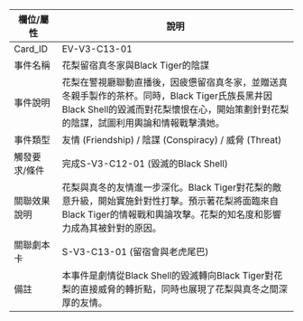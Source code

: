 | 欄位/屬性 | 說明 |
|---|---|
| Card_ID | EV-V3-C13-01 |
| 事件名稱 | 花梨留宿真冬家與Black Tiger的陰謀 |
| 事件說明 | 花梨在警視廳聯動直播後，因疲憊留宿真冬家，並贈送真冬親手製作的茶杯。同時，Black Tiger氏族長黑井因Black Shell的毀滅而對花梨懷恨在心，開始策劃針對花梨的陰謀，試圖利用輿論和情報戰擊潰她。 |
| 事件類型 | 友情 (Friendship) / 陰謀 (Conspiracy) / 威脅 (Threat) |
| 觸發要求/條件 | 完成S-V3-C12-01 (毀滅的Black Shell) |
| 關聯效果說明 | 花梨與真冬的友情進一步深化。Black Tiger對花梨的敵意升級，開始實施針對性打擊。預示著花梨將面臨來自Black Tiger的情報戰和輿論攻擊。花梨的知名度和影響力成為其被針對的原因。 |
| 關聯劇本卡 | S-V3-C13-01 (留宿會與老虎尾巴) |
| 備註 | 本事件是劇情從Black Shell的毀滅轉向Black Tiger對花梨的直接威脅的轉折點，同時也展現了花梨與真冬之間深厚的友情。 |
